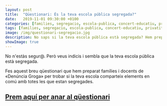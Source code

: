 ```yaml
---
layout: post
title:  "Qüestionari: És la teva escola pública segregada?"
date:   2019-11-01 09:30:00 +0100
categories: [families, segregacio, escola-publica, concert-educatiu, privatitzacio]
tags: [families, segregacio, escola-publica, concert-educatiu, privatitzacio]
image: /img/questionari-segregacio.jpg
description: No saps si la teva escola pública està segregada? Hem preparat un qüestionari.
showImage: true
---
```


No n'estàs segur@. Però veus indicis i sembla que la teva escola pública està segregada. 

Fes aquest breu qüestionari que hem preparat famílies i docents de «Denúncia Groga» per trobar si la teva escola comparteix elements en comú amb totes les que estan segregades.

## **[Prem aquí per anar al qüestionari](https://forms.gle/iaDxfSvyb7HJVcyJ9)**